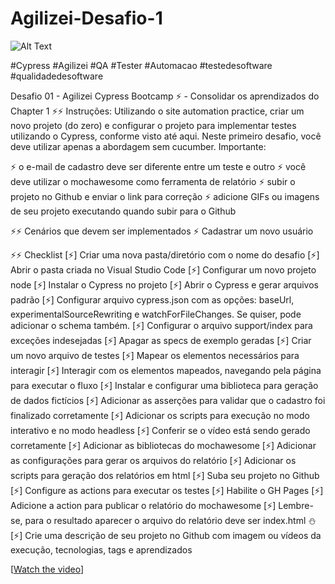 # Agilizei-Desafio-1

![Alt Text](https://i.picasion.com/pic91/9ebd0f6517f02879510964cc19f7272b.gif)

#Cypress #Agilizei #QA #Tester #Automacao #testedesoftware #qualidadedesoftware

Desafio 01 - Agilizei Cypress Bootcamp ⚡️ - Consolidar os aprendizados do Chapter 1
⚡️⚡️ Instruções:
Utilizando o site automation practice, criar um novo projeto (do zero) e configurar o projeto para implementar testes utilizando o Cypress, conforme visto até aqui. Neste primeiro desafio, você deve utilizar apenas a abordagem sem cucumber.
Importante:

⚡️ o e-mail de cadastro deve ser diferente entre um teste e outro
⚡️ você deve utilizar o mochawesome como ferramenta de relatório
⚡️ subir o projeto no Github e enviar o link para correção
⚡️ adicione GIFs ou imagens de seu projeto executando quando subir para o Github

⚡️⚡️ Cenários que devem ser implementados
⚡️ Cadastrar um novo usuário

⚡️⚡️ Checklist
[⚡️] Criar uma nova pasta/diretório com o nome do desafio
[⚡️] Abrir o pasta criada no Visual Studio Code
[⚡️] Configurar um novo projeto node
[⚡️] Instalar o Cypress no projeto
[⚡️] Abrir o Cypress e gerar arquivos padrão
[⚡️] Configurar arquivo cypress.json com as opções: baseUrl, experimentalSourceRewriting e watchForFileChanges. Se quiser, pode adicionar o schema também.
[⚡️] Configurar o arquivo support/index para exceções indesejadas
[⚡️] Apagar as specs de exemplo geradas
[⚡️] Criar um novo arquivo de testes
[⚡️] Mapear os elementos necessários para interagir
[⚡️] Interagir com os elementos mapeados, navegando pela página para executar o fluxo
[⚡️] Instalar e configurar uma biblioteca para geração de dados fictícios
[⚡️] Adicionar as asserções para validar que o cadastro foi finalizado corretamente
[⚡️] Adicionar os scripts para execução no modo interativo e no modo headless
[⚡️] Conferir se o vídeo está sendo gerado corretamente
[⚡️] Adicionar as bibliotecas do mochawesome
[⚡️] Adicionar as configurações para gerar os arquivos do relatório
[⚡️] Adicionar os scripts para geração dos relatórios em html
[⚡️] Suba seu projeto no Github
[⚡️] Configure as actions para executar os testes
[⚡️] Habilite o GH Pages
[⚡️] Adicione a action para publicar o relatório do mochawesome
[⚡️] Lembre-se, para o resultado aparecer o arquivo do relatório deve ser index.html ⛄️
[⚡️] Crie uma descrição de seu projeto no Github com imagem ou vídeos da execução, tecnologias, tags e aprendizados


[[Watch the video](file:///C:/Users/meduardao/Downloads/bloggif_60eb9519b4ee3.gif)]
